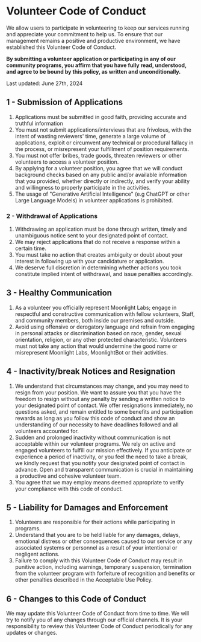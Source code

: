 # Volunteer Code of Conduct

We allow users to participate in volunteering to keep our services running and appreciate your commitment to help us. To ensure that our management remains a positive and productive environment, we have established this Volunteer Code of Conduct.

**By submitting a volunteer application or participating in any of our community programs, you affirm that you have fully read, understood, and agree to be bound by this policy, as written and unconditionally.**

Last updated: June 27th, 2024

## 1 - Submission of Applications

1. Applications must be submitted in good faith, providing accurate and truthful information
2. You must not submit applications/interviews that are frivolous, with the intent of wasting reviewers' time, generate a large volume of applications, exploit or circumvent any technical or procedural fallacy in the process, or misrepresent your fulfillment of position requirements.
3. You must not offer bribes, trade goods, threaten reviewers or other volunteers to access a volunteer position.
4. By applying for a volunteer position, you agree that we will conduct background checks based on any public and/or available information that you provided, whether directly or indirectly, and verify your ability and willingness to properly participate in the activities.
5. The usage of "Generative Artificial Intelligence" (e.g ChatGPT or other Large Language Models) in volunteer applications is prohibited.

### 2 - Withdrawal of Applications

1. Withdrawing an application must be done through written, timely and unambiguous notice sent to your designated point of contact.
2. We may reject applications that do not receive a response within a certain time.
3. You must take no action that creates ambiguity or doubt about your interest in following up with your candidature or application.
4. We deserve full discretion in determining whether actions you took constitute implied intent of withdrawal, and issue penalties accordingly.

## 3 - Healthy Communication

1. As a volunteer you officially represent Moonlight Labs; engage in respectful and constructive communication with fellow volunteers, Staff, and community members, both inside our premises and outside.
2. Avoid using offensive or derogatory language and refrain from engaging in personal attacks or discrimination based on race, gender, sexual orientation, religion, or any other protected characteristic. Volunteers must not take any action that would undermine the good name or misrepresent Moonlight Labs, MoonlightBot or their activities.

## 4 - Inactivity/break Notices and Resignation

1. We understand that circumstances may change, and you may need to resign from your position. We want to assure you that you have the freedom to resign without any penalty by sending a written notice to your designated point of contact. We offer resignations immediately, no questions asked, and remain entitled to some benefits and participation rewards as long as you follow this code of conduct and show an understanding of our necessity to have deadlines followed and all volunteers accounted for.
2. Sudden and prolonged inactivity without communication is not acceptable within our volunteer programs. We rely on active and engaged volunteers to fulfill our mission effectively. If you anticipate or experience a period of inactivity, or you feel the need to take a break, we kindly request that you notify your designated point of contact in advance. Open and transparent communication is crucial in maintaining a productive and cohesive volunteer team.
3. You agree that we may employ means deemed appropriate to verify your compliance with this code of conduct.

## 5 - Liability for Damages and Enforcement

1. Volunteers are responsible for their actions while participating in programs.
2. Understand that you are to be held liable for any damages, delays, emotional distress or other consequences caused to our service or any associated systems or personnel as a result of your intentional or negligent actions.
3. Failure to comply with this Volunteer Code of Conduct may result in punitive action, including warnings, temporary suspension, termination from the volunteer program with forfeiture of recognition and benefits or other penalties described in the Acceptable Use Policy.

## 6 - Changes to this Code of Conduct

We may update this Volunteer Code of Conduct from time to time. We will try to notify you of any changes through our official channels. It is your responsibility to review this Volunteer Code of Conduct periodically for any updates or changes.
